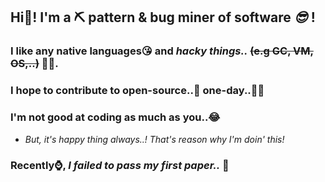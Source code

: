 ## Hi👋! I'm a ⛏ pattern & bug miner of software *😎* !
### I like any native languages😘 and ***hacky things..*** ~~(e.g GC, VM, OS,..)~~ 💜💙.
### I hope to contribute to open-source..🙏 one-day..🙏🙏
### I'm not good at coding as much as you..😂
  - *But, it's happy thing always..! That's reason why I'm doin' this!*
### Recently⌚, ***I failed to pass my first paper..*** 🥲

    


